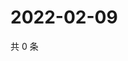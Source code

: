 # 2022-02-09

共 0 条

<!-- BEGIN WEIBO -->
<!-- 最后更新时间 Wed Feb 09 2022 20:18:23 GMT+0800 (China Standard Time) -->

<!-- END WEIBO -->
